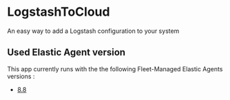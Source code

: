 # LogstashToCloud
An easy way to add a Logstash configuration to your system

## Used Elastic Agent version

This app currently runs with the the following Fleet-Managed Elastic Agents versions :

- [8.8](https://www.elastic.co/guide/en/fleet/8.8/install-fleet-managed-elastic-agent.html)

